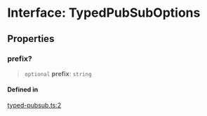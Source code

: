 # Interface: TypedPubSubOptions

## Properties

### prefix?

> `optional` **prefix**: `string`

#### Defined in

[typed-pubsub.ts:2](https://github.com/andreisergiu98/baeta/blob/e352a1ec749c5b23df693f5f8373ac0b75347349/packages/subscriptions-pubsub/lib/typed-pubsub.ts#L2)

